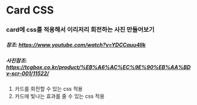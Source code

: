 # Card CSS

### card에 css를 적용해서 이리저리 회전하는 사진 만들어보기

##### 참조: https://www.youtube.com/watch?v=YDCCauu4lIk
##### 사진참조: https://tcgbox.co.kr/product/%EB%A6%AC%EC%9E%90%EB%AA%BDv-scr-001/11522/

1. 카드를 회전할 수 있는 css 적용
2. 카드에 빛나는 효과를 줄 수 있는 css 적용